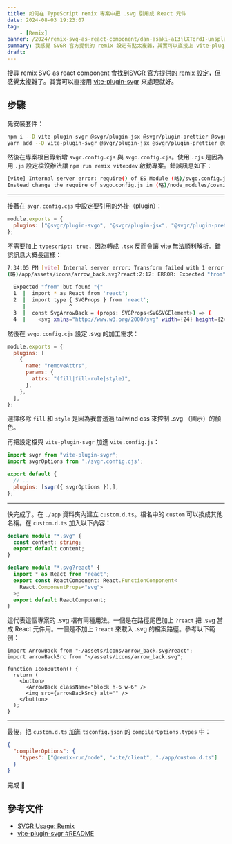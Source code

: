 ```yaml
---
title: 如何在 TypeScript remix 專案中把 .svg 引用成 React 元件
date: 2024-08-03 19:23:07
tag:
	- [Remix]
banner: /2024/remix-svg-as-react-component/dan-asaki-aI3jlXTqrdI-unsplash.jpg
summary: 我感覺 SVGR 官方提供的 remix 設定有點太複雜，其實可以直接上 vite-plugin-svgr 就好。如果你也在用 remix 並且需要把 .svg 引用成 React 元件，歡迎參考此篇筆記。
draft: 
---
```


搜尋 remix SVG as react component 會找到[SVGR 官方提供的 remix 設定](https://react-svgr.com/docs/remix/)，但感覺太複雜了。其實可以直接用 [vite-plugin-svgr](https://www.npmjs.com/package/vite-plugin-svgr) 來處理就好。

## 步驟

先安裝套件：

```bash
npm i --D vite-plugin-svgr @svgr/plugin-jsx @svgr/plugin-prettier @svgr/plugin-svgo
yarn add --D vite-plugin-svgr @svgr/plugin-jsx @svgr/plugin-prettier @svgr/plugin-svgo
```

然後在專案根目錄新增 `svgr.config.cjs` 與 `svgo.config.cjs`。使用 `.cjs` 是因為用 `.js` 設定檔沒辦法讓 `npm run remix vite:dev` 啟動專案。錯誤訊息如下：

```bash
[vite] Internal server error: require() of ES Module (略)/svgo.config.js from (略)/node_modules/cosmiconfig/dist/loaders.js not supported.
Instead change the require of svgo.config.js in (略)/node_modules/cosmiconfig/dist/loaders.js to a dynamic import() which is available in all CommonJS modules.
```

---

接著在 `svgr.config.cjs` 中設定要引用的外掛（plugin）：

```js
module.exports = {
  plugins: ["@svgr/plugin-svgo", "@svgr/plugin-jsx", "@svgr/plugin-prettier"],
};
```

不需要加上 `typescript: true`，因為轉成 `.tsx` 反而會讓 vite 無法順利解析。錯誤訊息大概長這樣：

```bash
7:34:05 PM [vite] Internal server error: Transform failed with 1 error:
(略)/app/assets/icons/arrow_back.svg?react:2:12: ERROR: Expected "from" but found "{"
  
  Expected "from" but found "{"
  1  |  import * as React from 'react';
  2  |  import type { SVGProps } from 'react';
     |              ^
  3  |  const SvgArrowBack = (props: SVGProps<SVGSVGElement>) => (
  4  |    <svg xmlns="http://www.w3.org/2000/svg" width={24} height={24} viewBox="0 0 24 24" {...props}>
```

然後在 `svgo.config.cjs` 設定 .svg 的加工需求：

```js
module.exports = {
  plugins: [
    {
      name: "removeAttrs",
      params: {
        attrs: "(fill|fill-rule|style)",
      },
    },
  ],
};
```

選擇移除 `fill` 和 `style` 是因為我會透過 tailwind css 來控制 .svg （圖示）的顏色。

再把設定檔與 `vite-plugin-svgr` 加進 `vite.config.js`：

```js
import svgr from "vite-plugin-svgr";
import svgrOptions from './svgr.config.cjs';

export default {
  // ...
  plugins: [svgr({ svgrOptions }),],
};
```

---

快完成了。在 `./app` 資料夾內建立 `custom.d.ts`。檔名中的 `custom` 可以換成其他名稱。在 `custom.d.ts` 加入以下內容：

```ts
declare module "*.svg" {
  const content: string;
  export default content;
}

declare module "*.svg?react" {
  import * as React from "react";
  export const ReactComponent: React.FunctionComponent<
    React.ComponentProps<"svg">
  >;
  export default ReactComponent;
}
```

這代表這個專案的 .svg 檔有兩種用法。一個是在路徑尾巴加上 `?react` 把 .svg 當成 React 元件用。一個是不加上 `?react` 來載入 .svg 的檔案路徑。參考以下範例：

```tsx
import ArrowBack from "~/assets/icons/arrow_back.svg?react";
import arrowBackSrc from "~/assets/icons/arrow_back.svg";

function IconButton() {
  return (
    <button>
      <ArrowBack className="block h-6 w-6" />
      <img src={arrowBackSrc} alt="" />
    </button>
  );
}
```

---

最後，把 `custom.d.ts` 加進 `tsconfig.json` 的 `compilerOptions.types` 中：

```json
{
  "compilerOptions": {
    "types": ["@remix-run/node", "vite/client", "./app/custom.d.ts"]
  }
}
```

完成 👏

## 參考文件

- [SVGR Usage: Remix](https://react-svgr.com/docs/remix/)
- [vite-plugin-svgr #README](https://github.com/pd4d10/vite-plugin-svgr?tab=readme-ov-file#vite-plugin-svgr)
